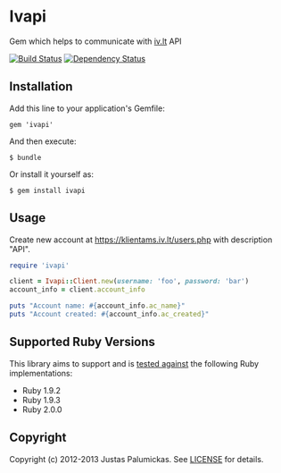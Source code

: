 # Ivapi

Gem which helps to communicate with [iv.lt][] API

[![Build Status](https://secure.travis-ci.org/jpalumickas/ivapi.png?branch=master)][travis]
[![Dependency Status](https://gemnasium.com/jpalumickas/ivapi.png?travis)][gemnasium]

## Installation

Add this line to your application's Gemfile:

    gem 'ivapi'

And then execute:

    $ bundle

Or install it yourself as:

    $ gem install ivapi

## Usage

Create new account at https://klientams.iv.lt/users.php with description "API".

```ruby
require 'ivapi'

client = Ivapi::Client.new(username: 'foo', password: 'bar')
account_info = client.account_info

puts "Account name: #{account_info.ac_name}"
puts "Account created: #{account_info.ac_created}"
```

## Supported Ruby Versions

This library aims to support and is [tested against][travis] the following Ruby
implementations:

* Ruby 1.9.2
* Ruby 1.9.3
* Ruby 2.0.0

## Copyright
Copyright (c) 2012-2013 Justas Palumickas.
See [LICENSE][] for details.

[rubygems]: https://rubygems.org/gems/ivapi
[travis]: http://travis-ci.org/jpalumickas/ivapi
[gemnasium]: https://gemnasium.com/jpalumickas/ivapi

[iv.lt]: http://www.iv.lt
[license]: LICENSE.md

